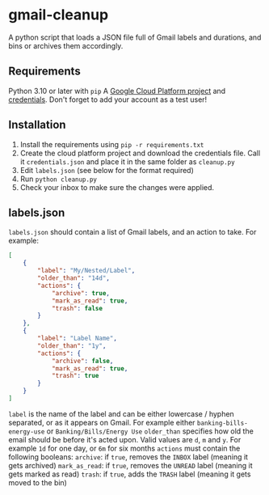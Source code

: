 # gmail-cleanup
A python script that loads a JSON file full of Gmail labels and durations, and bins or archives them accordingly. 

## Requirements
Python 3.10 or later with `pip`
A [Google Cloud Platform project](https://developers.google.com/workspace/guides/create-project) and [credentials](https://developers.google.com/workspace/guides/create-credentials). Don't forget to add your account as a test user!

## Installation
 1. Install the requirements using `pip -r requirements.txt`
 2. Create the cloud platform project and download the credentials file. Call it `credentials.json` and place it in the same folder as `cleanup.py`
 3. Edit `labels.json` (see below for the format required)
 4. Run `python cleanup.py`
 5. Check your inbox to make sure the changes were applied.

## labels.json

`labels.json` should contain a list of Gmail labels, and an action to take. For example:

```json
[
    {
        "label": "My/Nested/Label",
        "older_than": "14d",
        "actions": {
            "archive": true,
            "mark_as_read": true,
            "trash": false
        }
    },
    {
        "label": "Label Name",
        "older_than": "1y",
        "actions": {
            "archive": false,
            "mark_as_read": true,
            "trash": true
        }
    }
]
```

`label` is the name of the label and can be either lowercase / hyphen separated, or as it appears on Gmail. For example either `banking-bills-energy-use` or `Banking/Bills/Energy Use`
`older_than` specifies how old the email should be before it's acted upon. Valid values are `d`, `m` and `y`. For example `1d` for one day, or `6m` for six months
`actions` must contain the following booleans:
    `archive`: if `true`, removes the `INBOX` label (meaning it gets archived)
    `mark_as_read`: if `true`, removes the `UNREAD` label (meaning it gets marked as read)
    `trash`: if `true`, adds the `TRASH` label (meaning it gets moved to the bin)


